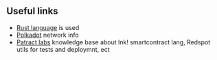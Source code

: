 ## Useful links

* [Rust language](https://www.rust-lang.org/) is used
* [Polkadot](https://polkadot.network/) network info
* [Patract labs](https://patractlabs.github.io/substrate-contracts-book/en/) knowledge base about Ink! smartcontract
  lang, Redspot utils for tests and deploymnt, ect  
